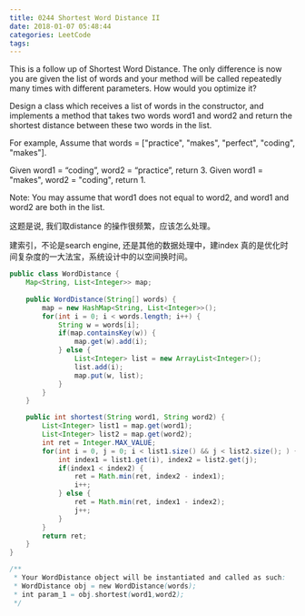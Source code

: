 ```yaml
---
title: 0244 Shortest Word Distance II
date: 2018-01-07 05:48:44
categories: LeetCode
tags:
---
```


This is a follow up of Shortest Word Distance. The only difference is now you are given the list of words and your method will be called repeatedly many times with different parameters. How would you optimize it?

Design a class which receives a list of words in the constructor, and implements a method that takes two words word1 and word2 and return the shortest distance between these two words in the list.

For example,
Assume that words = ["practice", "makes", "perfect", "coding", "makes"].

Given word1 = “coding”, word2 = “practice”, return 3.
Given word1 = "makes", word2 = "coding", return 1.

Note:
You may assume that word1 does not equal to word2, and word1 and word2 are both in the list.


这题是说, 我们取distance 的操作很频繁，应该怎么处理。


建索引，不论是search engine, 还是其他的数据处理中，建index 真的是优化时间复杂度的一大法宝，系统设计中的以空间换时间。



```java
public class WordDistance {
    Map<String, List<Integer>> map;
    
    public WordDistance(String[] words) {
        map = new HashMap<String, List<Integer>>();
        for(int i = 0; i < words.length; i++) {
            String w = words[i];
            if(map.containsKey(w)) {
                map.get(w).add(i);
            } else {
                List<Integer> list = new ArrayList<Integer>();
                list.add(i);
                map.put(w, list);
            }
        }
    }

    public int shortest(String word1, String word2) {
        List<Integer> list1 = map.get(word1);
        List<Integer> list2 = map.get(word2);
        int ret = Integer.MAX_VALUE;
        for(int i = 0, j = 0; i < list1.size() && j < list2.size(); ) {
            int index1 = list1.get(i), index2 = list2.get(j);
            if(index1 < index2) {
                ret = Math.min(ret, index2 - index1);
                i++;
            } else {
                ret = Math.min(ret, index1 - index2);
                j++;
            }
        }
        return ret;
    }
}

/**
 * Your WordDistance object will be instantiated and called as such:
 * WordDistance obj = new WordDistance(words);
 * int param_1 = obj.shortest(word1,word2);
 */
```
